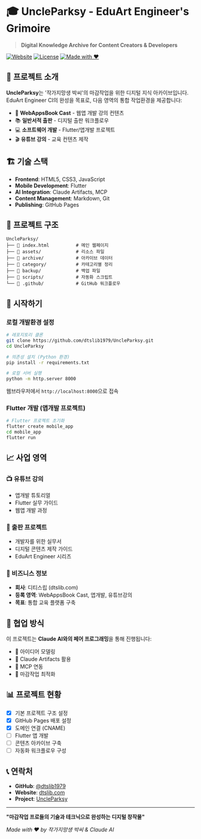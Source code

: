 # 🎓 UncleParksy - EduArt Engineer's Grimoire

> **Digital Knowledge Archive for Content Creators & Developers**

[![Website](https://img.shields.io/website?url=https%3A//uncleparksy.github.io)](https://uncleparksy.github.io)
[![License](https://img.shields.io/badge/license-MIT-blue.svg)](LICENSE)
[![Made with ❤️](https://img.shields.io/badge/Made%20with-❤️-red.svg)](https://github.com/dtslib1979)

## 📖 프로젝트 소개

**UncleParksy**는 '작가지망생 박씨'의 마감작업을 위한 디지털 지식 아카이브입니다. EduArt Engineer CI의 완성을 목표로, 다음 영역의 통합 작업환경을 제공합니다:

- 🎥 **WebAppsBook Cast** - 웹앱 개발 강의 컨텐츠
- 📚 **일반서적 출판** - 디지털 출판 워크플로우
- 💻 **소프트웨어 개발** - Flutter/앱개발 프로젝트
- 🎬 **유튜브 강의** - 교육 컨텐츠 제작

## 🏗️ 기술 스택

- **Frontend**: HTML5, CSS3, JavaScript
- **Mobile Development**: Flutter
- **AI Integration**: Claude Artifacts, MCP
- **Content Management**: Markdown, Git
- **Publishing**: GitHub Pages

## 📁 프로젝트 구조

```
UncleParksy/
├── 📄 index.html          # 메인 웹페이지
├── 📁 assets/             # 리소스 파일
├── 📁 archive/            # 아카이브 데이터
├── 📁 category/           # 카테고리별 정리
├── 📁 backup/             # 백업 파일
├── 📁 scripts/            # 자동화 스크립트
└── 📁 .github/            # GitHub 워크플로우
```

## 🚀 시작하기

### 로컬 개발환경 설정

```bash
# 레포지토리 클론
git clone https://github.com/dtslib1979/UncleParksy.git
cd UncleParksy

# 의존성 설치 (Python 환경)
pip install -r requirements.txt

# 로컬 서버 실행
python -m http.server 8000
```

웹브라우저에서 `http://localhost:8000`으로 접속

### Flutter 개발 (앱개발 프로젝트)

```bash
# Flutter 프로젝트 초기화
flutter create mobile_app
cd mobile_app
flutter run
```

## 📈 사업 영역

### 📺 유튜브 강의
- 앱개발 튜토리얼
- Flutter 실무 가이드
- 웹앱 개발 과정

### 📖 출판 프로젝트
- 개발자를 위한 실무서
- 디지털 콘텐츠 제작 가이드
- EduArt Engineer 시리즈

### 💼 비즈니스 정보
- **회사**: 디티스립 (dtslib.com)
- **등록 영역**: WebAppsBook Cast, 앱개발, 유튜브강의
- **목표**: 통합 교육 플랫폼 구축

## 🤝 협업 방식

이 프로젝트는 **Claude AI와의 페어 프로그래밍**을 통해 진행됩니다:

- 💭 아이디어 모델링
- 🎨 Claude Artifacts 활용
- 🔗 MCP 연동
- 🎯 마감작업 최적화

## 📊 프로젝트 현황

- [x] 기본 프로젝트 구조 설정
- [x] GitHub Pages 배포 설정
- [x] 도메인 연결 (CNAME)
- [ ] Flutter 앱 개발
- [ ] 콘텐츠 아카이브 구축
- [ ] 자동화 워크플로우 구성

## 📞 연락처

- **GitHub**: [@dtslib1979](https://github.com/dtslib1979)
- **Website**: [dtslib.com](https://dtslib.com)
- **Project**: [UncleParksy](https://github.com/dtslib1979/UncleParksy)

---

**"마감작업 프로들의 기술과 테크닉으로 완성하는 디지털 창작물"**

*Made with ❤️ by 작가지망생 박씨 & Claude AI*
